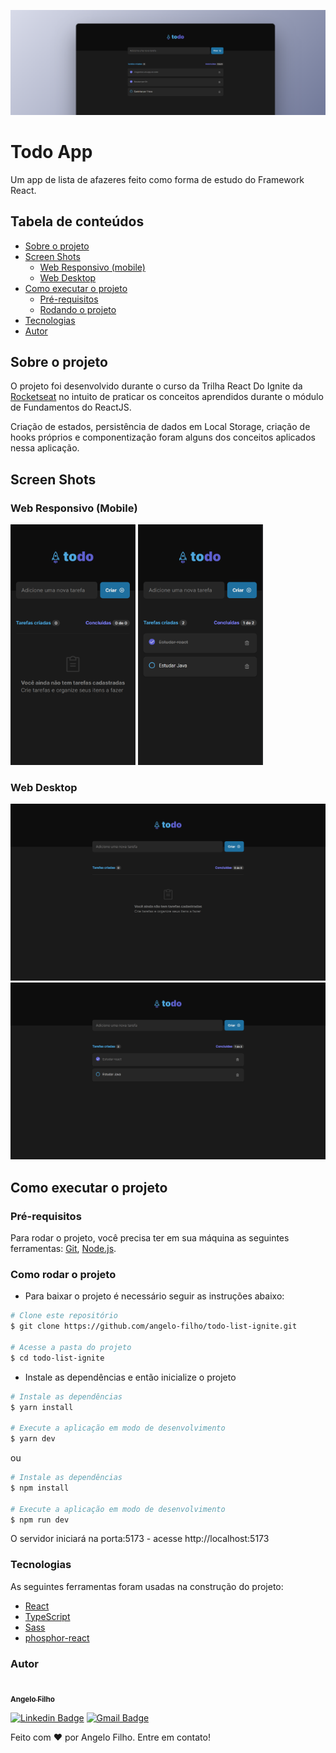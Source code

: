 ![Todo App Banner](./assets/todoapp.png)

# Todo App

Um app de lista de afazeres feito como forma de estudo do Framework React.

## Tabela de conteúdos

- [Sobre o projeto](#sobre-o-projeto)
- [Screen Shots](#screen-shots)
  - [Web Responsivo (mobile)](#web-responsivo-mobile)
  - [Web Desktop](#web-desktop)
- [Como executar o projeto](#como-executar-o-projeto)
  - [Pré-requisitos](#pré-requisitos)
  - [Rodando o projeto](#rodando-o-projeto)
- [Tecnologias](#tecnologias)
- [Autor](#autor)

## Sobre o projeto

O projeto foi desenvolvido durante o curso da Trilha React Do Ignite da [Rocketseat](https://www.rocketseat.com.br/ignite#trilhas)
no intuito de praticar os conceitos aprendidos durante o módulo de Fundamentos
do ReactJS.

Criação de estados, persistência de dados em Local Storage, criação de hooks
próprios e componentização foram alguns dos conceitos aplicados nessa aplicação.

## Screen Shots

### Web Responsivo (Mobile)

<p>
  <img src="./assets/todo-mobile.png" alt="Screen shot do app todo na versão mobile sem tarefas" title="Versão web responsivo (mobile) do app sem tarefas" width="200px"/>
  
  <img src="./assets/todo-mobile-filled.png" alt="Screen shot do app todo na versão mobile com tarefas" title="Versão web responsivo (mobile) do app com tarefas" width="200px"/>
</p>

### Web Desktop

  <img src="./assets/todo-desktop.png" alt="Screen shot do app todo na versão desktop sem tarefas" title="Versão web desktop do app desktop sem tarefas" width="620px"/>
  
  <img src="./assets/todo-desktop-filled.png" alt="Screen shot do app todo na versão desktop com tarefas" title="Versão web desktop do app desktop com tarefas" width="620px">

## Como executar o projeto

### Pré-requisitos

Para rodar o projeto, você precisa ter em sua máquina as seguintes ferramentas:
[Git](https://git-scm.com), [Node.js](https://nodejs.org/en/).

### Como rodar o projeto

- Para baixar o projeto é necessário seguir as instruções abaixo:

```bash
# Clone este repositório
$ git clone https://github.com/angelo-filho/todo-list-ignite.git

# Acesse a pasta do projeto
$ cd todo-list-ignite

```

- Instale as dependências e então inicialize o projeto

```bash
# Instale as dependências
$ yarn install

# Execute a aplicação em modo de desenvolvimento
$ yarn dev

```

ou

```bash
# Instale as dependências
$ npm install

# Execute a aplicação em modo de desenvolvimento
$ npm run dev
```

O servidor iniciará na porta:5173 - acesse http://localhost:5173

### Tecnologias

As seguintes ferramentas foram usadas na construção do projeto:

- [React](https://pt-br.reactjs.org/)
- [TypeScript](https://www.typescriptlang.org/)
- [Sass](https://sass-lang.com/)
- [phosphor-react](https://github.com/phosphor-icons/react)

### Autor

<a href="https://github.com/angelo-filho">
  <img style="border-radius: 50%;" src="https://github.com/angelo-filho.png" width="100px;" alt=""/>
  <br />
  <sub><b>Angelo Filho</b></sub>
</a>

[![Linkedin Badge](https://img.shields.io/badge/-Angelo-blue?style=flat-square&logo=Linkedin&logoColor=white&link=https://www.linkedin.com/in/angelo-filho-4a44a8190/)](https://www.linkedin.com/in/angelo-filho-4a44a8190/)
[![Gmail Badge](https://img.shields.io/badge/-angelo.filho06@gmail.com-c14438?style=flat-square&logo=Gmail&logoColor=white&link=mailto:angelo.filho06@gmail.com)](mailto:angelo.filho06@gmail.com)

Feito com ❤️ por Angelo Filho. Entre em contato!

